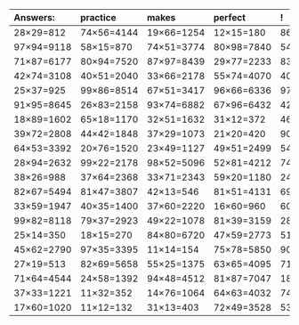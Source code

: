 | Answers: | practice | makes | perfect | ! |
| :--- | :--- | :--- | :--- | :--- |
| 28×29=812 | 74×56=4144 | 19×66=1254 | 12×15=180 | 86×52=4472 | 
| 97×94=9118 | 58×15=870 | 74×51=3774 | 80×98=7840 | 54×27=1458 | 
| 71×87=6177 | 80×94=7520 | 87×97=8439 | 29×77=2233 | 83×49=4067 | 
| 42×74=3108 | 40×51=2040 | 33×66=2178 | 55×74=4070 | 40×43=1720 | 
| 25×37=925 | 99×86=8514 | 67×51=3417 | 96×66=6336 | 97×26=2522 | 
| 91×95=8645 | 26×83=2158 | 93×74=6882 | 67×96=6432 | 42×19=798 | 
| 18×89=1602 | 65×18=1170 | 32×51=1632 | 31×12=372 | 46×65=2990 | 
| 39×72=2808 | 44×42=1848 | 37×29=1073 | 21×20=420 | 90×40=3600 | 
| 64×53=3392 | 20×76=1520 | 23×49=1127 | 49×51=2499 | 54×68=3672 | 
| 28×94=2632 | 99×22=2178 | 98×52=5096 | 52×81=4212 | 74×83=6142 | 
| 38×26=988 | 37×64=2368 | 33×71=2343 | 59×20=1180 | 24×64=1536 | 
| 82×67=5494 | 81×47=3807 | 42×13=546 | 81×51=4131 | 69×84=5796 | 
| 33×59=1947 | 40×35=1400 | 37×60=2220 | 16×60=960 | 60×16=960 | 
| 99×82=8118 | 79×37=2923 | 49×22=1078 | 81×39=3159 | 28×72=2016 | 
| 25×14=350 | 18×15=270 | 84×80=6720 | 47×59=2773 | 51×43=2193 | 
| 45×62=2790 | 97×35=3395 | 11×14=154 | 75×78=5850 | 90×25=2250 | 
| 27×19=513 | 82×69=5658 | 55×25=1375 | 63×65=4095 | 71×86=6106 | 
| 71×64=4544 | 24×58=1392 | 94×48=4512 | 81×87=7047 | 18×82=1476 | 
| 37×33=1221 | 11×32=352 | 14×76=1064 | 64×63=4032 | 74×24=1776 | 
| 17×60=1020 | 11×12=132 | 31×13=403 | 72×49=3528 | 53×76=4028 | 
